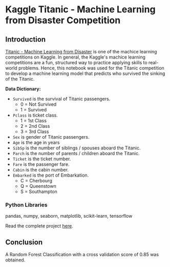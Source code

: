 # Kaggle Titanic - Machine Learning from Disaster Competition

## Introduction
[Titanic - Machine Learning from Disaster](https://www.kaggle.com/c/titanic) is one of the machice learning competitions on Kaggle. In general, the Kaggle's machice learning competitions are a fun, structured way to practice applying skills to real-world problems. Hence, this notebook was used for the Titanic competition to develop a machine learning model that predicts who survived the sinking of the Titanic.


**Data Dictionary:**
* `Survived` is the survival of Titanic passengers.
  * 0 = Not Survived
  * 1 = Survived
* `Pclass` is ticket class.
  * 1 = 1st Class
  * 2 = 2nd Class
  * 3 = 3rd Class
* `Sex` is gender of Titanic passengers.
* `Age` is the age in years
* `SibSp` is the number of siblings / spouses aboard the Titanic.
* `Parch` is the number of parents / children aboard the Titanic.
* `Ticket` is the ticket number.
* `Fare` is the passenger fare.
* `Cabin` is the cabin number.
* `Embarked` is the port of Embarkation.
  * C = Cherbourg
  * Q = Queenstown
  * S = Southampton


### Python Libraries
pandas, numpy, seaborn, matplotlib, scikit-learn, tensorflow


Read the complete project [here](https://www.kaggle.com/code/seuwenfei/titanic-random-forest-cv-score-0-85).

## Conclusion
A Random Forest Classification with a cross validation score of 0.85 was obtained.
